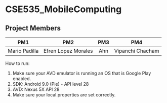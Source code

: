 # CSE535_MobileComputing
## Project Members

| PM1        | PM2           | PM3  | PM4 |
| ------------- |:-------------:| :-------------:|:-----:|
| Mario Padilla      | Efren Lopez Morales | Ahn | Vipanchi Chacham| 

How to run:
1. Make sure your AVD emulator is running an OS that is Google Play enabled. 
2. SDK: Android 9.0 (Pie) - API level 28
3. AVD: Nexus 5X API 28
4. Make sure your local.properties are set correctly.
